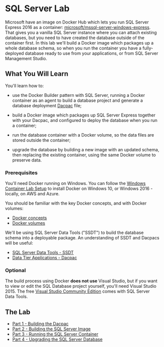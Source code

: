 # SQL Server Lab

Microsoft have an image on Docker Hub which lets you run SQL Server Express 2016 as a container: [microsoft/mssql-server-windows-express](https://hub.docker.com/r/microsoft/mssql-server-windows-express/). That gives you a vanilla SQL Server instance where you can attach existing databases, but you need to have created the database outside of the container first. In this lab we'll build a Docker image which packages up a whole database schema, so when you run the container you have a fully-deployed database ready to use from your applications, or from SQL Server Management Studio. 

## What You Will Learn

You'll learn how to:

- use the Docker Builder pattern with SQL Server, running a Docker container as an agent to build a database project and generate a database deployment [Dacpac](https://www.simple-talk.com/sql/database-delivery/microsoft-and-database-lifecycle-management-dlm-the-dacpac/) file;

- build a Docker image which packages up SQL Server Express together with your Dacpac, and configured to deploy the database when you run a container;

- run the database container with a Docker volume, so the data files are stored outside the container;

- upgrade the database by building a new image with an updated schema, then replacing the existing container, using the same Docker volume to preserve data.

### Prerequisites

You'll need Docker running on Windows. You can follow the [Windows Container Lab Setup](https://github.com/docker/labs/blob/master/windows/windows-containers/Setup.md) to install  Docker on Windows 10, or Windows 2016 - locally, on AWS and Azure.

You should be familiar with the key Docker concepts, and with Docker volumes:

- [Docker concepts](https://docs.docker.com/engine/understanding-docker/)
- [Docker volumes](https://docs.docker.com/engine/tutorials/dockervolumes/)

We'll be using SQL Server Data Tools ("SSDT") to build the database schema into a deployable package. An understanding of SSDT and Dacpacs will be useful:

- [SQL Server Data Tools - SSDT](https://msdn.microsoft.com/en-us/library/mt204009.aspx)
- [Data Tier Applications - Dacpac](https://msdn.microsoft.com/en-us/library/ee210546.aspx)

### Optional

The build process using Docker **does not use** Visual Studio, but if you want to view or edit the SQL Database project yourself, you'll need Visual Studio 2015. The free [Visual Studio Community Edition](https://www.visualstudio.com/vs/community/) comes with SQL Server Data Tools.

## The Lab

- [Part 1 - Building the Dacpac](part-1.md)
- [Part 2 - Building the SQL Server Image](part-2.md)
- [Part 3 - Running the SQL Server Container](part-3.md)
- [Part 4 - Upgrading the SQL Server Database](part-4.md)
